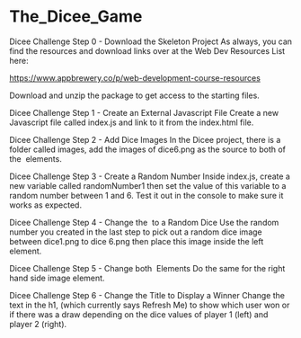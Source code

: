 # The_Dicee_Game

Dicee Challenge Step 0 - Download the Skeleton Project
As always, you can find the resources and download links over at the Web Dev Resources List here:

https://www.appbrewery.co/p/web-development-course-resources

Download and unzip the package to get access to the starting files.

Dicee Challenge Step 1 - Create an External Javascript File
Create a new Javascript file called index.js and link to it from the index.html file.

Dicee Challenge Step 2 - Add Dice Images
In the Dicee project, there is a folder called images, add the images of dice6.png as the source to both of the <img> elements.

Dicee Challenge Step 3 - Create a Random Number
Inside index.js, create a new variable called randomNumber1 then set the value of this variable to a random number between 1 and 6. Test it out in the console to make sure it works as expected.

Dicee Challenge Step 4 - Change the <img> to a Random Dice
Use the random number you created in the last step to pick out a random dice image between dice1.png to dice 6.png then place this image inside the left <img> element.

Dicee Challenge Step 5 - Change both <img> Elements
Do the same for the right hand side image element.

Dicee Challenge Step 6 - Change the Title to Display a Winner
Change the text in the h1, (which currently says Refresh Me) to show which user won or if there was a draw depending on the dice values of player 1 (left) and player 2 (right).
